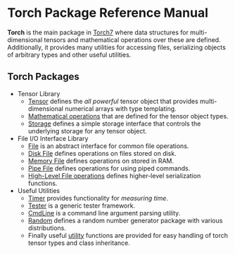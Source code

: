 <a name="torch.reference.dok"></a>
# Torch Package Reference Manual #

__Torch__ is the main package in [Torch7](http://torch.ch) where data
structures for multi-dimensional tensors and mathematical operations
over these are defined. Additionally, it provides many utilities for
accessing files, serializing objects of arbitrary types and other
useful utilities.

<a name="torch.reference.dok"></a>
## Torch Packages ##

  * Tensor Library
    * [Tensor](t7tensor.md) defines the _all powerful_ tensor object that provides multi-dimensional numerical arrays with type templating.
    * [Mathematical operations](t7maths.md) that are defined for the tensor object types.
    * [Storage](t7storage.md) defines a simple storage interface that controls the underlying storage for any tensor object.
  * File I/O Interface Library
    * [File](t7file.md) is an abstract interface for common file operations.
    * [Disk File](t7diskfile.md) defines operations on files stored on disk.
    * [Memory File](t7memoryfile.md) defines operations on stored in RAM.
    * [Pipe File](t7pipefile.md) defines operations for using piped commands.
    * [High-Level File operations](t7serialization.md) defines higher-level serialization functions.
  * Useful Utilities
    * [Timer](t7timer.md) provides functionality for _measuring time_.
    * [Tester](t7tester.md) is a generic tester framework.
    * [CmdLine](t7cmdline.md) is a command line argument parsing utility.
    * [Random](t7random.md) defines a random number generator package with various distributions.
    * Finally useful [utility](t7utility.md) functions are provided for easy handling of torch tensor types and class inheritance.

